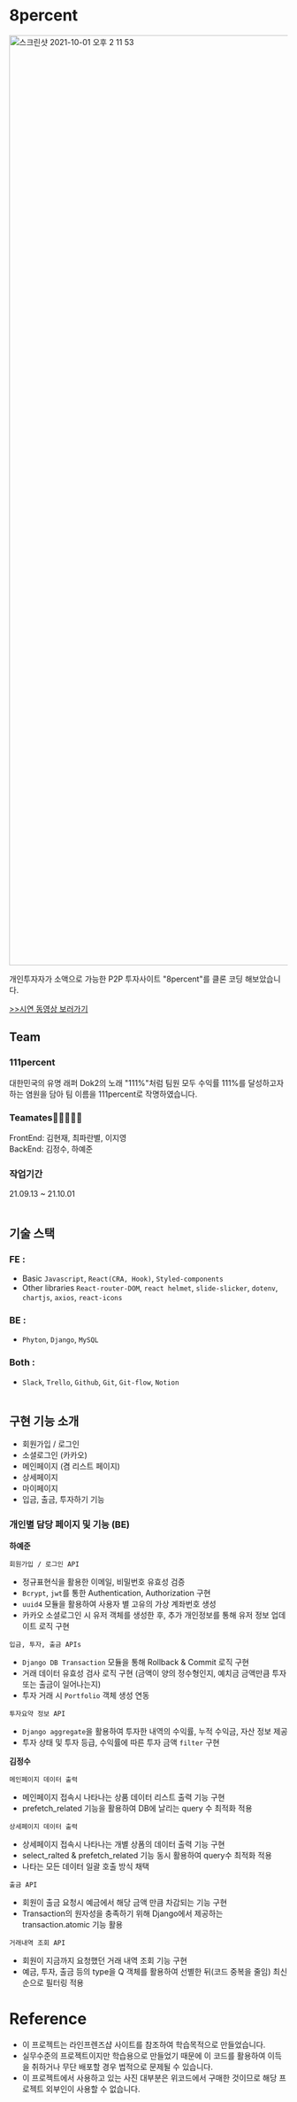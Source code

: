 # 8percent
<img width="1680" alt="스크린샷 2021-10-01 오후 2 11 53" src="https://user-images.githubusercontent.com/76423949/135737600-91587c29-3efb-4ea8-b8f0-c83d3467679f.png">

개인투자자가 소액으로 가능한 P2P 투자사이트 "8percent"를 클론 코딩 해보았습니다.

[>>시연 동영상 보러가기](https://youtu.be/5wOlzBs6B9I)

## Team

### 111percent

대한민국의 유명 래퍼 Dok2의 노래 "111%"처럼 팀원 모두 수익률 111%를 달성하고자 하는 염원을 담아 팀 이름을 111percent로 작명하였습니다.

### Teamates👨‍👦‍👦👩‍👧

FrontEnd: 김현재, 최파란별, 이지영 <br>
BackEnd: 김정수, 하예준

### 작업기간

21.09.13 ~ 21.10.01
<br>
<br>

## 기술 스택

### FE :

- Basic
  `Javascript`, `React(CRA, Hook)`, `Styled-components`
- Other libraries
  `React-router-DOM`, `react helmet`, `slide-slicker`, `dotenv`, `chartjs`, `axios`, `react-icons`

### BE :

- `Phyton`, `Django`, `MySQL`

### Both :

- `Slack`, `Trello`, `Github`, `Git`, `Git-flow`, `Notion`
  <br>
  <br>

## 구현 기능 소개

- 회원가입 / 로그인
- 소셜로그인 (카카오)
- 메인페이지 (겸 리스트 페이지)
- 상세페이지
- 마이페이지
- 입금, 출금, 투자하기 기능

### 개인별 담당 페이지 및 기능 (BE)

**하예준**

`회원가입 / 로그인 API`

- 정규표현식을 활용한 이메일, 비밀번호 유효성 검증
- `Bcrypt`, `jwt`를 통한 Authentication, Authorization 구현
- `uuid4` 모듈을 활용하여 사용자 별 고유의 가상 계좌번호 생성
- 카카오 소셜로그인 시 유저 객체를 생성한 후, 추가 개인정보를 통해 유저 정보 업데이트 로직 구현

`입금, 투자, 출금 APIs`

- `Django DB Transaction` 모듈을 통해 Rollback & Commit 로직 구현
- 거래 데이터 유효성 검사 로직 구현 (금액이 양의 정수형인지, 예치금 금액만큼 투자 또는 출금이 일어나는지)
- 투자 거래 시 `Portfolio` 객체 생성 연동

`투자요약 정보 API`

- `Django aggregate`을 활용하여 투자한 내역의 수익률, 누적 수익금, 자산 정보 제공
- 투자 상태 및 투자 등급, 수익률에 따른 투자 금액 `filter` 구현

**김정수**

`메인페이지 데이터 출력`

- 메인페이지 접속시 나타나는 상품 데이터 리스트 출력 기능 구현
- prefetch_related 기능을 활용하여 DB에 날리는 query 수 최적화 적용

`상세페이지 데이터 출력`

- 상세페이지 접속시 나타나는 개별 상폼의 데이터 출력 기능 구현
- select_ralted & prefetch_related 기능 동시 활용하여 query수 최적화 적용
- 나타는 모든 데이터 일괄 호출 방식 채택

`출금 API`

- 회원이 출금 요청시 예금에서 해당 금액 만큼 차감되는 기능 구현
- Transaction의 원자성을 충족하기 위해 Django에서 제공하는 transaction.atomic 기능 활용

`거래내역 조회 API`

- 회원이 지금까지 요청했던 거래 내역 조회 기능 구현
- 예금, 투자, 출금 등의 type을 Q 객체를 활용하여 선별한 뒤(코드 중복을 줄임) 최신순으로 필터링 적용

# Reference

- 이 프로젝트는 라인프렌즈샵 사이트를 참조하여 학습목적으로 만들었습니다.
- 실무수준의 프로젝트이지만 학습용으로 만들었기 때문에 이 코드를 활용하여 이득을 취하거나 무단 배포할 경우 법적으로 문제될 수 있습니다.
- 이 프로젝트에서 사용하고 있는 사진 대부분은 위코드에서 구매한 것이므로 해당 프로젝트 외부인이 사용할 수 없습니다.
